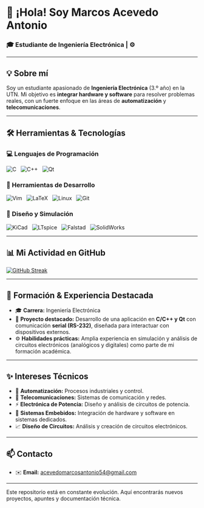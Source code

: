 # 👋 ¡Hola! Soy Marcos Acevedo Antonio
### 🎓 Estudiante de Ingeniería Electrónica | ⚙

---

## 💡 Sobre mí

Soy un estudiante apasionado de **Ingeniería Electrónica** (3.º año) en la UTN. Mi objetivo es **integrar hardware y software** para resolver problemas reales, con un fuerte enfoque en las áreas de **automatización** y **telecomunicaciones**.

---
## 🛠️ Herramientas & Tecnologías

### 💻 Lenguajes de Programación

![C](https://img.shields.io/badge/C-00599C?style=for-the-badge&logo=c&logoColor=white)&nbsp;&nbsp;&nbsp;![C++](https://img.shields.io/badge/C++-00599C?style=for-the-badge&logo=cpp&logoColor=white)&nbsp;&nbsp;&nbsp;![Qt](https://img.shields.io/badge/Qt-41CD52?style=for-the-badge&logo=qt&logoColor=white)

### 🧰 Herramientas de Desarrollo

![Vim](https://img.shields.io/badge/Vim-019733?style=for-the-badge&logo=vim&logoColor=white)&nbsp;&nbsp;&nbsp;![LaTeX](https://img.shields.io/badge/LaTeX-008080?style=for-the-badge&logo=latex&logoColor=white)&nbsp;&nbsp;&nbsp;![Linux](https://img.shields.io/badge/Linux-FCC624?style=for-the-badge&logo=linux&logoColor=black)&nbsp;&nbsp;&nbsp;![Git](https://img.shields.io/badge/Git-F05032?style=for-the-badge&logo=git&logoColor=white)

### 📐 Diseño y Simulación

![KiCad](https://img.shields.io/badge/KiCad-314CB1?style=for-the-badge&logo=kicad&logoColor=white)&nbsp;&nbsp;&nbsp;![LTspice](https://img.shields.io/badge/LTspice-A0171B?style=for-the-badge&logo=analogdevices&logoColor=white)&nbsp;&nbsp;&nbsp;![Falstad](https://img.shields.io/badge/Falstad-000000?style=for-the-badge&logo=codeforces&logoColor=white)&nbsp;&nbsp;&nbsp;![SolidWorks](https://img.shields.io/badge/SolidWorks-E12026?style=for-the-badge&logo=solidworks&logoColor=white)

---

## 📊 Mi Actividad en GitHub

[![GitHub Streak](https://github-readme-streak-stats.herokuapp.com?user=MarcosAcevedo17&theme=nordfox&hide_border=true)](https://git.io/streak-stats)

---


## 🚀 Formación & Experiencia Destacada

- 🎓 **Carrera:** Ingeniería Electrónica
- 🧪 **Proyecto destacado:** Desarrollo de una aplicación en **C/C++ y Qt** con comunicación **serial (RS-232)**, diseñada para interactuar con dispositivos externos.
- ⚙️ **Habilidades prácticas:** Amplia experiencia en simulación y análisis de circuitos electrónicos (analógicos y digitales) como parte de mi formación académica.

---

## ✨ Intereses Técnicos

- 🤖 **Automatización:** Procesos industriales y control.
- 📡 **Telecomunicaciones:** Sistemas de comunicación y redes.
- ⚡ **Electrónica de Potencia:** Diseño y análisis de circuitos de potencia.
- 🧩 **Sistemas Embebidos:** Integración de hardware y software en sistemas dedicados.
- 📈 **Diseño de Circuitos:** Análisis y creación de circuitos electrónicos.

---



## 📫 Contacto

- ✉️ **Email:** acevedomarcosantonio54@gmail.com

---

Este repositorio está en constante evolución. Aquí encontrarás nuevos proyectos, apuntes y documentación técnica.
